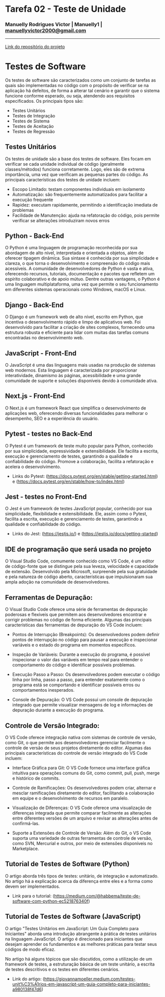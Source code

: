 # Tarefa 02 - Teste de Unidade

### Manuelly Rodrigues Victor | Manuelly1 | manuellyvictor2000@gmail.com <hr> 

[Link do repositório do projeto](https://github.com/melquetrindade/sigQueijaria.git)

# Testes de Software

Os testes de software são caracterizados como um conjunto de tarefas as quais são implementadas no código com o propósito de verificar se na aplicação há defeitos, de forma a alterar tal cenário e garantir que o sistema funcione conforme esperado, ou seja, atendendo aos requisitos especificados. Os principais tipos são:

* Testes Unitários
* Testes de Integração
* Testes de Sistema
* Testes de Aceitação
* Testes de Regressão

## Testes Unitários

Os testes de unidade são a base dos testes de software. Eles focam em verificar se cada unidade individual de código (geralmente classes/métodos) funciona corretamente. Logo, eles são de extrema importância, uma vez que verificam as pequenas partes do código. As principais características dos testes de unidade incluem:

* Escopo Limitado: testam componentes individuais em isolamento
* Automatização: são frequentemente automatizados para facilitar a execução frequente
* Rapidez: executam rapidamente, permitindo a identificação imediata de problemas
* Facilidade de Manutenção: ajuda na refatoração do código, pois permite verificar se alterações introduziram novos erros

## Python - Back-End

O Python é uma linguagem de programação reconhecida por sua abordagem de alto nível, interpretada e orientada a objetos, além de oferecer tipagem dinâmica. Sua sintaxe é conhecida por sua simplicidade e clareza, o que torna o desenvolvimento e compreensão do código mais acessíveis. A comunidade de desenvolvedores de Python é vasta e ativa, oferecendo recursos, tutoriais, documentação e pacotes que refletem um espírito colaborativo e de apoio mútuo. Dentre outras vantagens, o Python é uma linguagem multiplataforma, uma vez que permite o seu funcionamento em diferentes sistemas operacionais como Windows, macOS e Linux.

## Django - Back-End

O Django é um framework web de alto nível, escrito em Python, que incentiva o desenvolvimento rápido e limpo de aplicativos web. Foi desenvolvido para facilitar a criação de sites complexos, fornecendo uma estrutura robusta e eficiente para lidar com muitas das tarefas comuns encontradas no desenvolvimento web.

## JavaScript - Front-End

O JavaScript é uma das linguagens mais usadas na produção de sistemas web modernos. Esta linguagem é caracterizada por proporcionar interatividade, dinamismo às páginas, acessibilidade e uma grande comunidade de suporte e soluções disponíveis devido à comunidade ativa. 

## Next.js - Front-End

O Next.js é um framework React que simplifica o desenvolvimento de aplicações web, oferecendo diversas funcionalidades para melhorar o desempenho, SEO e a experiência do usuário. 

## Pytest - testes no Back-End

O Pytest é um framework de teste muito popular para Python, conhecido por sua simplicidade, expressividade e extensibilidade. Ele facilita a escrita, execução e gerenciamento de testes, garantindo a qualidade e confiabilidade do código. Promove a colaboração, facilita a refatoração e acelera o desenvolvimento.

* Links do Pytest: (https://docs.pytest.org/en/stable/getting-started.html) e (https://docs.pytest.org/en/stable/how-to/index.html)

## Jest - testes no Front-End

O Jest é um framework de testes JavaScript popular, conhecido por sua simplicidade, flexibilidade e extensibilidade. Ele, assim como o Pytest, facilita a escrita, execução e gerenciamento de testes, garantindo a qualidade e confiabilidade do código. 

* Links do Jest: (https://jestjs.io/) e (https://jestjs.io/docs/getting-started)

## IDE de programação que será usada no projeto 

O Visual Studio Code, comumente conhecido como VS Code, é um editor de código-fonte que se distingue pela sua leveza, velocidade e capacidade de extensão. Desenvolvido pela Microsoft, surpreende pela sua gratuidade e pela natureza de código aberto, características que impulsionaram sua ampla adoção na comunidade de desenvolvedores. 

## Ferramentas de Depuração:
O Visual Studio Code oferece uma série de ferramentas de depuração poderosas e flexíveis que permitem aos desenvolvedores encontrar e corrigir problemas no código de forma eficiente. Algumas das principais características das ferramentas de depuração do VS Code incluem:

* Pontos de Interrupção (Breakpoints): Os desenvolvedores podem definir pontos de interrupção no código para pausar a execução e inspecionar variáveis e o estado do programa em momentos específicos.

* Inspeção de Variáveis: Durante a execução do programa, é possível inspecionar o valor das variáveis em tempo real para entender o comportamento do código e identificar possíveis problemas.

* Execução Passo a Passo: Os desenvolvedores podem executar o código linha por linha, passo a passo, para entender exatamente como o programa está se comportando e identificar possíveis erros ou comportamentos inesperados.

* Console de Depuração: O VS Code possui um console de depuração integrado que permite visualizar mensagens de log e informações de depuração durante a execução do programa.

## Controle de Versão Integrado:

O VS Code oferece integração nativa com sistemas de controle de versão, como Git, o que permite aos desenvolvedores gerenciar facilmente o controle de versão de seus projetos diretamente do editor. Algumas das principais características do controle de versão integrado do VS Code incluem:

* Interface Gráfica para Git: O VS Code fornece uma interface gráfica intuitiva para operações comuns do Git, como commit, pull, push, merge e histórico de commits.

* Controle de Ramificações: Os desenvolvedores podem criar, alternar e mesclar ramificações diretamente do editor, facilitando a colaboração em equipe e o desenvolvimento de recursos em paralelo.

* Visualização de Diferenças: O VS Code oferece uma visualização de diferenças integrada que permite comparar facilmente as alterações entre diferentes versões de um arquivo e revisar as alterações antes de confirmá-las.

* Suporte a Extensões de Controle de Versão: Além do Git, o VS Code suporta uma variedade de outras ferramentas de controle de versão, como SVN, Mercurial e outros, por meio de extensões disponíveis no Marketplace.

## Tutorial de Testes de Software (Python)

O artigo aborda três tipos de testes: unitário, de integração e automatizado. No artigo há a explicação acerca da diferença entre eles e a forma como devem ser implementados.

* Link para o tutorial: (https://medium.com/@habbema/teste-de-software-com-python-ec521876340f)

## Tutorial de Testes de Software (JavaScript)

O artigo "Testes Unitários em JavaScript: Um Guia Completo para Iniciantes" aborda uma introdução abrangente à prática de testes unitários na linguagem JavaScript. O artigo é direcionado para iniciantes que desejam aprender os fundamentos e as melhores práticas para testar seus códigos de modo eficaz.

No artigo há alguns tópicos que são discutidos, como a utilização de um framework de testes, a estruturação básica de um teste unitário, a escrita de testes descritivos e os testes em diferentes cenários.

* Link do artigo: (https://giovannamoeller.medium.com/testes-unit%C3%A1rios-em-javascript-um-guia-completo-para-iniciantes-a980138f47d6)